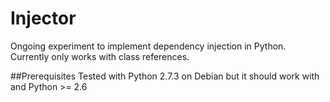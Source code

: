 Injector
========

Ongoing experiment to implement dependency injection in Python. Currently only works with class references.

##Prerequisites
Tested with Python 2.7.3 on Debian but it should work with and Python >= 2.6
